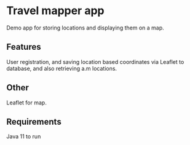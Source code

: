 # Travel mapper app
Demo app for storing locations and displaying them on a map.

## Features
User registration, and saving location based coordinates via Leaflet to database, and also retrieving a.m locations.

## Other
Leaflet for map.

## Requirements
Java 11 to run
